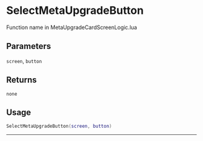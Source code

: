 # SelectMetaUpgradeButton
Function name in MetaUpgradeCardScreenLogic.lua
## Parameters
`screen`, `button`
## Returns
`none`
## Usage
```lua
SelectMetaUpgradeButton(screen, button)
```
---

